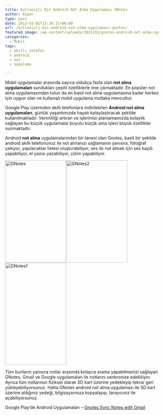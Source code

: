 ```yaml
---
title: Kullanışlı Bir Android Not Alma Uygulaması GNotes
author: Alper
type: post
date: 2013-03-01T13:36:11+00:00
url: /kullanisli-bir-android-not-alma-uygulamasi-gnotes/
featured_image: /wp-content/uploads/2013/03/gnotes-android-not-alma-uygulamasi-100x100.jpg
categories:
  - Mobil
tags:
  - akıllı telefon
  - android
  - not
  - uygulama

---
```

Mobil uygulamalar arasında sayıca oldukça fazla olan **not alma uygulamaları** sundukları çeşitli özelliklerle öne çıkmaktadır. En popüler not alma uygulamasından tutun da en basit not alma uygulamasına kadar herkes için uygun olan ve kullanışlı mobil uygulama mutlaka mevcuttur.

Google Play üzerinden akıllı telefonlara indirilebilen **Android not alma uygulamaları**, günlük yaşantımızda hayatı kolaylaştıracak şekilde kullanılmaktadır. Verimliliği artıran ve işlerimizi planlamamızda kolaylık sağlayan bu küçük uygulamalar boyutu küçük ama işlevi büyük özellikler sunmaktadır.

Android **not alma** uygulamalarından bir tanesi olan Gnotes, basit bir şekilde android akıllı telefonunuz ile not almanızı sağlamanın yanısıra, fotoğraf çekiyor, yapılacaklar listesi oluşturabiliyor, ses ile not almak için ses kaydı yapabiliyor, el yazısı yazabiliyor, çizim yapabiliyor.

<img class="alignnone size-full wp-image-12315" alt="GNotes" src="https://www.murekkep.org/wp-content/uploads/2013/03/GNotes.jpg" width="200" height="334" srcset="https://www.murekkep.org/wp-content/uploads/2013/03/GNotes.jpg 200w, https://www.murekkep.org/wp-content/uploads/2013/03/GNotes-59x100.jpg 59w, https://www.murekkep.org/wp-content/uploads/2013/03/GNotes-119x200.jpg 119w, https://www.murekkep.org/wp-content/uploads/2013/03/GNotes-182x305.jpg 182w" sizes="(max-width: 200px) 100vw, 200px" /><img class="alignnone size-full wp-image-12317" alt="GNotes2" src="https://www.murekkep.org/wp-content/uploads/2013/03/GNotes2.jpg" width="200" height="334" srcset="https://www.murekkep.org/wp-content/uploads/2013/03/GNotes2.jpg 200w, https://www.murekkep.org/wp-content/uploads/2013/03/GNotes2-59x100.jpg 59w, https://www.murekkep.org/wp-content/uploads/2013/03/GNotes2-119x200.jpg 119w, https://www.murekkep.org/wp-content/uploads/2013/03/GNotes2-182x305.jpg 182w" sizes="(max-width: 200px) 100vw, 200px" /><img class="alignnone size-full wp-image-12316" alt="GNotes1" src="https://www.murekkep.org/wp-content/uploads/2013/03/GNotes1.jpg" width="200" height="334" srcset="https://www.murekkep.org/wp-content/uploads/2013/03/GNotes1.jpg 200w, https://www.murekkep.org/wp-content/uploads/2013/03/GNotes1-59x100.jpg 59w, https://www.murekkep.org/wp-content/uploads/2013/03/GNotes1-119x200.jpg 119w, https://www.murekkep.org/wp-content/uploads/2013/03/GNotes1-182x305.jpg 182w" sizes="(max-width: 200px) 100vw, 200px" /> 

Tüm bunların yanısıra notlar arasında kolayca arama yapabilmenizi sağlayan GNotes, Gmail ve Google uygulamaları ile notlarını senkronize edebiliyor. Ayrıca tüm notlarınızı fiziksel olarak SD kart üzerine yedekleyip tekrar geri yükleyebiliyorsunuz. Hatta GNotes android not alma uygulaması ile SD kart üzerine aldığınız yedeği, bilgisayarınıza kopyalayıp, tarayıcınız ile açabiliyorsunuz.

Google Play&#8217;de Android Uygulamaları &#8211; <a href="https://play.google.com/store/apps/details?id=org.dayup.gnotes" target="_blank">Gnotes Sync Notes with Gmail</a>